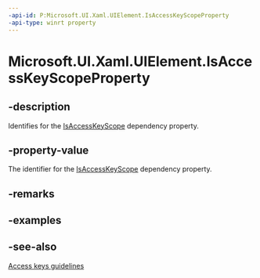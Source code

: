 ```yaml
---
-api-id: P:Microsoft.UI.Xaml.UIElement.IsAccessKeyScopeProperty
-api-type: winrt property
---
```


<!-- Property syntax
public Microsoft.UI.Xaml.DependencyProperty IsAccessKeyScopeProperty { get; }
-->

# Microsoft.UI.Xaml.UIElement.IsAccessKeyScopeProperty

## -description

Identifies for the [IsAccessKeyScope](uielement_isaccesskeyscope.md) dependency property.

## -property-value

The identifier for the [IsAccessKeyScope](uielement_isaccesskeyscope.md) dependency property.

## -remarks

## -examples

## -see-also

[Access keys guidelines](/windows/apps/design/input/access-keys)
